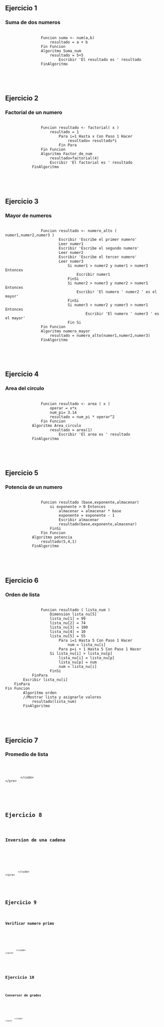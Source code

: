 <h2>Ejercicio 1</h2>
        <h3>Suma de dos numeros</h3>
    <pre>
            <code>
                Funcion suma <- num(a,b)
                    resultado = a + b
                Fin Funcion
                Algoritmo Suma_num
                    resultado = 5+5
                        Escribir 'El resultado es ' resultado
                FinAlgoritmo
            </code>
    </pre>
<br>

<h2>Ejercicio 2</h2>
        <h3>Factorial de un numero</h3>
    <pre>
            <code>
                Funcion resultado <- factorial( x )
	                resultado = 1
	                    Para i=1 Hasta x Con Paso 1 Hacer
		                    resultado= resultado*i
	                    Fin Para
                Fin Funcion
                Algoritmo Factor_de_num
	                resultado=factorial(4)
	                Escribir 'El factorial es ' resultado
	        FinAlgoritmo
            </code>
    </pre>
<br>

<h2>Ejercicio 3</h2>
        <h3>Mayor de numeros</h3>
    <pre>
            <code>
                Funcion resultado <- numero_alto ( numer1,numer2,numer3 )
	                    Escribir 'Escribe el primer numero'
	                    Leer numer1
	                    Escribir 'Escribe el segundo numero'
	                    Leer numer2
	                    Escribir 'Escribe el tercer numero'
	                    Leer numer3
	                        Si numer1 > numer2 y numer1 > numer3 Entonces
		                        Escribir numer1
	                        FinSi
	                        Si numer2 > numer3 y numer2 > numer1 Entonces
		                        Escribir 'El numero ' numer2 ' es el mayor'
	                        FinSi
                            Si numer3 > numer2 y numer3 > numer1 Entonces
			                        Escribir 'El numero ' numer3 ' es el mayor'
	                        Fin Si
                Fin Funcion
                Algoritmo numero_mayor
	                resultado = numero_alto(numer1,numer2,numer3)
                FinAlgoritmo
            </code>
    </pre>
<br>

<h2>Ejercicio 4</h2>
        <h3>Area del circulo</h3>
    <pre>
            <code>
                Funcion resultado <- area ( x )
	                operar = x*x
	                num_pi= 3.14
	                resultado = num_pi * operar^2 
                Fin Funcion
            Algoritmo Area_circulo
	                resultado = area(1)
	                    Escribir 'El area es ' resultado
	        FinAlgoritmo
            </code>
    </pre>
<br>

<h2>Ejercicio 5</h2>
        <h3>Potencia de un numero</h3>
    <pre>
            <code>
                Funcion resultado (base,exponente,almacenar)
	                si exponente > 0 Entonces
		                almacenar = almacenar * base
		                exponente = exponente - 1
		                Escribir almacenar
		                resultado(base,exponente,almacenar)
	                FinSi
                Fin Funcion
            Algoritmo potencia
	            resultado(5,4,1)
            FinAlgoritmo
            </code>
    </pre>
<br>

<h2>Ejercicio 6</h2>
        <h3>Orden de lista</h3>
    <pre>
            <code>
                Funcion resultado ( lista_num )
	                Dimension lista_nu[5]
	                lista_nu[1] = 99
	                lista_nu[2] = 74
	                lista_nu[3] = 100
	                lista_nu[4] = 10
	                lista_nu[5] = 55
	                    Para i=1 Hasta 5 Con Paso 1 Hacer
		                    num = lista_nu[i]
		                Para p=i + 1 Hasta 5 Con Paso 1 Hacer
			        Si lista_nu[i] > lista_nu[p]
				        lista_nu[i] = lista_nu[p]
				        lista_nu[p] = num
				        num = lista_nu[i]
			        FinSi
			FinPara
		Escribir lista_nu[i]
	FinPara
Fin Funcion
        Algoritmo orden 
	    //Mostrar lista y asignarle valores
            resultado(lista_num)
	    FinAlgoritmo
	    </code>
    </pre>
<br>

<h2>Ejercicio 7</h2>
        <h3>Promedio de lista</h3>
    <pre>
            <code>
                
            </code>
    </pre>
<br>

<h2>Ejercicio 8</h2>
        <h3>Inversion de una cadena</h3>
    <pre>
            <code>
            
            </code>
    </pre>
<br>

<h2>Ejercicio 9</h2>
        <h3>Verificar numero primo</h3>
    <pre>
            <code>

            </code>
    </pre>
<br>

<h2>Ejercicio 10</h2>
        <h3>Conversor de grados</h3>
    <pre>
            <code>
            
            </code>
    </pre>
